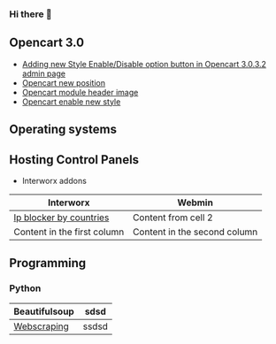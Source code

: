 ### Hi there 👋

## Opencart 3.0
* [Adding new Style Enable/Disable option button in Opencart 3.0.3.2 admin page](https://github.com/bblori/Enable-Style-OC3)
* [Opencart new position](https://github.com/bblori/Opencart3-New-Position)
* [Opencart module header image](https://github.com/bblori/OpenCart3-Module-Header-Image)
* [Opencart enable new style](https://github.com/bblori/Enable-Style-OC3)

## Operating systems


## Hosting Control Panels

  * Interworx addons
    
    
 Interworx | Webmin | 
------------ | -------------
[Ip blocker by countries](https://github.com/bblori/Interworx-addons) | Content from cell 2 | 
Content in the first column | Content in the second column | 


## Programming

### Python
  Beautifulsoup |sdsd
  ------------------------------ | ------------------------------
[Webscraping](https://github.com/bblori/Webscraping)| ssdsd
    

<!--
**bblori/bblori** is a ✨ _special_ ✨ repository because its `README.md` (this file) appears on your GitHub profile.

Here are some ideas to get you started:

- 🔭 I’m currently working on ...
- 🌱 I’m currently learning ...
- 👯 I’m looking to collaborate on ...
- 🤔 I’m looking for help with ...
- 💬 Ask me about ...
- 📫 How to reach me: ...
- 😄 Pronouns: ...
- ⚡ Fun fact: ...
-->
